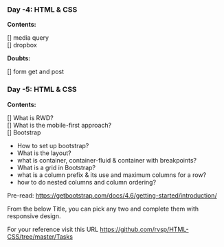### Day -4: HTML & CSS

**Contents:**

[] media query  
[] dropbox

**Doubts:**

[] form get and post

### Day -5: HTML & CSS

**Contents:**

[] What is RWD?  
[] What is the mobile-first approach?  
[] Bootstrap

- How to set up bootstrap?
- What is the layout?
- what is container, container-fluid & container with breakpoints?
- What is a grid in Bootstrap?
- what is a column prefix & its use and maximum columns for a row?
- how to do nested columns and column ordering?

Pre-read:
https://getbootstrap.com/docs/4.6/getting-started/introduction/

From the below Title, you can pick any two and complete them with responsive design.

For your reference visit this URL
https://github.com/rvsp/HTML-CSS/tree/master/Tasks
